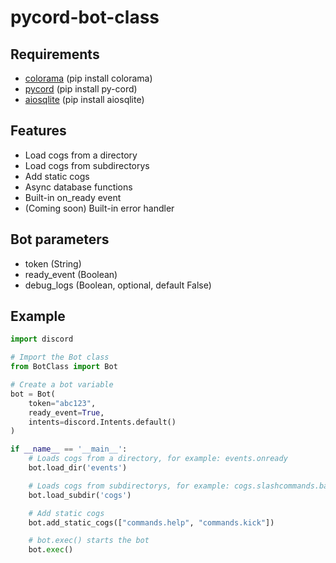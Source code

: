 # pycord-bot-class

## Requirements

- [colorama](https://pypi.org/project/colorama/) (pip install colorama)
- [pycord](https://pypi.org/project/py-cord/) (pip install py-cord)
- [aiosqlite](https://pypi.org/project/aiosqlite/) (pip install aiosqlite)

## Features

- Load cogs from a directory
- Load cogs from subdirectorys
- Add static cogs
- Async database functions
- Built-in on_ready event
- (Coming soon) Built-in error handler

## Bot parameters

- token (String)
- ready_event (Boolean)
- debug_logs (Boolean, optional, default False)

## Example

```py
import discord

# Import the Bot class
from BotClass import Bot

# Create a bot variable
bot = Bot(
    token="abc123",
    ready_event=True,
    intents=discord.Intents.default()
)

if __name__ == '__main__':
    # Loads cogs from a directory, for example: events.onready
    bot.load_dir('events')

    # Loads cogs from subdirectorys, for example: cogs.slashcommands.ban
    bot.load_subdir('cogs')

    # Add static cogs
    bot.add_static_cogs(["commands.help", "commands.kick"])

    # bot.exec() starts the bot
    bot.exec()
```
